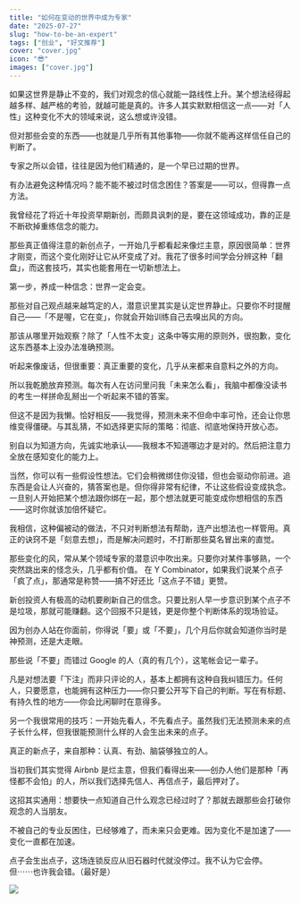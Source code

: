 ```yaml
---
title: "如何在变动的世界中成为专家"
date: "2025-07-27"
slug: "how-to-be-an-expert"
tags: ["创业", "好文推荐"]
cover: "cover.jpg"
icon: "😎"
images: ["cover.jpg"]
---
```

如果这世界是静止不变的，我们对观念的信心就能一路线性上升。某个想法经得起越多样、越严格的考验，就越可能是真的。许多人其实默默相信这一点——对「人性」这种变化不大的领域来说，这么想或许没错。



但对那些会变的东西——也就是几乎所有其他事物——你就不能再这样信任自己的判断了。



专家之所以会错，往往是因为他们精通的，是一个早已过期的世界。



有办法避免这种情况吗？能不能不被过时信念困住？答案是——可以，但得靠一点方法。



我曾经花了将近十年投资早期新创，而颇具讽刺的是，要在这领域成功，靠的正是不断砍掉重练信念的能力。



那些真正值得注意的新创点子，一开始几乎都看起来像烂主意，原因很简单：世界才刚变，而这个变化刚好让它从坏变成了对。我花了很多时间学会分辨这种「翻盘」，而这套技巧，其实也能套用在一切新想法上。



第一步，养成一种信念：世界一定会变。



那些对自己观点越来越笃定的人，潜意识里其实是认定世界静止。只要你不时提醒自己——「不是喔，它在变」，你就会开始训练自己去嗅出风的方向。



那该从哪里开始观察？除了「人性不太变」这条中等实用的原则外，很抱歉，变化这东西基本上没办法准确预测。



听起来像废话，但很重要：真正重要的变化，几乎从来都来自意料之外的方向。



所以我乾脆放弃预测。每次有人在访问里问我「未来怎么看」，我脑中都像没读书的考生一样拼命乱掰出一个听起来不错的答案。



但这不是因为我懒。恰好相反——我觉得，预测未来不但命中率可怜，还会让你思维变得僵硬。与其乱猜，不如选择更实际的策略：彻底、彻底地保持开放心态。



别自以为知道方向，先诚实地承认——我根本不知道哪边才是对的。然后把注意力全放在感知变化的能力上。



当然，你可以有一些假设性想法。它们会稍微绑住你没错，但也会驱动你前进。追东西是会让人兴奋的，猜答案也是。但你得非常有纪律，不让这些假设变成执念。
一旦别人开始把某个想法跟你绑在一起，那个想法就更可能变成你想相信的东西——这时你就该加倍怀疑它。



我相信，这种偏被动的做法，不只对判断想法有帮助，连产出想法也一样管用。真正的诀窍不是「刻意去想」，而是解决问题时，不打断那些莫名冒出来的直觉。



那些变化的风，常从某个领域专家的潜意识中吹出来。只要你对某件事够熟，一个突然跳出来的怪念头，几乎都有价值。
在 Y Combinator，如果我们说某个点子「疯了点」，那通常是称赞——搞不好还比「这点子不错」更赞。



新创投资人有极高的动机要刷新自己的信念。只要比别人早一步意识到某个点子不是垃圾，那就可能赚翻。这个回报不只是钱，更是你整个判断体系的现场验证。



因为创办人站在你面前，你得说「要」或「不要」，几个月后你就会知道你当时是神预测，还是大走眼。



那些说「不要」而错过 Google 的人（真的有几个），这笔帐会记一辈子。



凡是对想法要「下注」而非只评论的人，基本上都拥有这种自我纠错压力。任何人，只要愿意，也能拥有这种压力——你只要公开写下自己的判断。写在有标题、有持久性的地方——你会比闲聊时在意得多。



另一个我很常用的技巧：一开始先看人，不先看点子。虽然我们无法预测未来的点子长什么样，但我很能预测什么样的人会生出未来的点子。



真正的新点子，来自那种：认真、有劲、脑袋够独立的人。



当初我们其实觉得 Airbnb 是烂主意，但我们看得出来——创办人他们是那种「再怪都不会怕」的人，所以我们选择先信人、再信点子，最后押对了。



这招其实通用：想要快一点知道自己什么观念已经过时了？那就去跟那些会打破你观念的人当朋友。



不被自己的专业反困住，已经够难了，而未来只会更难。因为变化不是加速了——变化一直都在加速。



点子会生出点子，这场连锁反应从旧石器时代就没停过。我不认为它会停。
但⋯⋯也许我会错。（最好是）




![](https://prod-files-secure.s3.us-west-2.amazonaws.com/112d0858-5090-4d34-a606-b75eb8d65fd2/46476355-9cf3-4e99-9b7a-3531bc426380/1000202064.png?X-Amz-Algorithm=AWS4-HMAC-SHA256&X-Amz-Content-Sha256=UNSIGNED-PAYLOAD&X-Amz-Credential=ASIAZI2LB466V3VR6ZH2%2F20251022%2Fus-west-2%2Fs3%2Faws4_request&X-Amz-Date=20251022T043931Z&X-Amz-Expires=3600&X-Amz-Security-Token=IQoJb3JpZ2luX2VjEGoaCXVzLXdlc3QtMiJHMEUCIQCB1CDcedlnkoGbYflZeK0Uj%2FiyyjTDcUNTQiep7qX8MAIgET3bUchdyCGNhAYIRMTHgK%2BdOhjQ80wqtWMLjcaPvgoq%2FwMIIxAAGgw2Mzc0MjMxODM4MDUiDNMsNJ1jczkWFMF7vSrcAxKKXDkqpMP%2Fgfho1Gw%2Bk%2FGplPSvS7W2N69gNfJ4AXQ6sA71I9XQWF4cK5%2BDzncoL4JjntZM6Ylqg39emlYX3IHFNhWmtgXkrMhRulTNTCUk2BR5lVdshA4srvYd0YQbV%2BI06dhq7BlNFVeSOB4NjvHq%2BlwaFqpWQ%2FL2Ypr%2BfTZyhI5uOZn6iwAWdNrCM117m1Xp%2BA0bpNm8%2Fr56rr1%2BdLeNGuHNTrIKtj03t4BnJ2eVXfk8t0UQOg76bkIhoiwILvRr16GGN%2B7gNhJbxwqcHqBE2lC2F6QjGXBu57NI3UpgJ4kdNC4FKoIzQhSBI7CD2du%2BDgqnn7WiiRuVh6xIeacNBaAnds14WNWaskKkvWlabYVYykR%2BTtb2yC5%2Bg9k6dIZGXpyIUHkYIyzMjrULo2NZ8d%2FKpBpoutYGKk2DU%2Fky1%2BHy%2B9Pcq1DPdX%2FRhzh3iDrOoiJcUqL%2Fb2CQZde12wKok0zUEjzjGG3E8D%2BL%2BC%2BxogRzat%2FITnP1WgPPel3niPwBbKpz0ImOYruXR2YuwUc4Ls%2BY21LOS5QiF67CwOw1Ag%2F9UGt%2BalPgbPEv1DBY93bnwOm%2BpQHFou2zoOcDyNZysrbrGm9eK0211fSIUJ0RBkbgjKzpPX1F7mkZMMvo4McGOqUBI7oYs31chXeuvkPkgEw4dHiNsDej%2BN7neUK1hUBQW6oaMfXXSEQcDzeeA56RaEyRK7aglqJ5KmsgWkFmpYslxHHB5mlTecuRFleGvu5V1F4rMxgPgL%2BDIQJSklUpiKM7g1lbgnfBPBLvWGVbns%2BPvL6c6R05ygH2vYTFK0ZLFKNo1vE57pi8iVg2prhDR4daozV%2BrALuZxhnLpb4vt%2FMG005cO3G&X-Amz-Signature=30d9c097026c48773c556391af90af73223f8a3098b00fc2030f7d8a2aa6d79f&X-Amz-SignedHeaders=host&x-amz-checksum-mode=ENABLED&x-id=GetObject)

